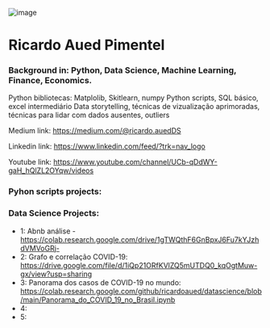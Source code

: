 

![image](https://user-images.githubusercontent.com/97811898/156823824-c97cfe30-e939-4373-81be-3a92c0ac43bc.png)

# Ricardo Aued Pimentel



### Background in: Python, Data Science, Machine Learning, Finance, Economics.

Python bibliotecas: Matplolib, Skitlearn, numpy
Python scripts, SQL básico, excel intermediário
Data storytelling, técnicas de vizualização aprimoradas, técnicas para lidar com dados ausentes, outliers

Medium link: https://medium.com/@ricardo.auedDS

Linkedin link: https://www.linkedin.com/feed/?trk=nav_logo

Youtube link: https://www.youtube.com/channel/UCb-qDdWY-gaH_hQlZL2OYqw/videos

### Pyhon scripts projects:


### Data Science Projects:
* 1: Abnb análise - https://colab.research.google.com/drive/1gTWQthF6GnBpxJ6Fu7kYJzhdVMVoGRj-
* 2: Grafo e correlação COVID-19: https://drive.google.com/file/d/1iQp21ORfKVlZQ5mUTDQ0_kqOgtMuw-gx/view?usp=sharing
* 3: Panorama dos casos de COVID-19 no mundo: https://colab.research.google.com/github/ricardoaued/datascience/blob/main/Panorama_do_COVID_19_no_Brasil.ipynb
* 4:
* 5:
